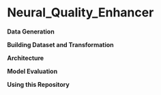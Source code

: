 # Neural_Quality_Enhancer

<b> Data Generation

<b> Building Dataset and Transformation
  
<b> Architecture
  
<b> Model Evaluation
  
<b> Using this Repository
